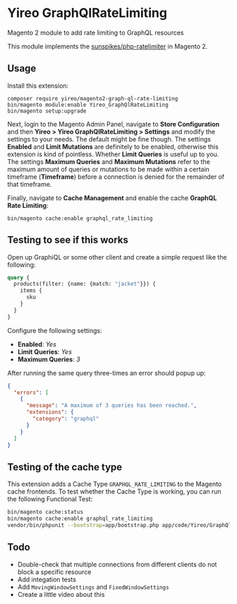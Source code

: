 # Yireo GraphQlRateLimiting
Magento 2 module to add rate limiting to GraphQL resources

This module implements the [sunspikes/php-ratelimiter](https://packagist.org/packages/sunspikes/php-ratelimiter) in Magento 2.

## Usage
Install this extension:

    composer require yireo/magento2-graph-ql-rate-limiting
    bin/magento module:enable Yireo_GraphQlRateLimiting
    bin/magento setup:upgrade

Next, login to the Magento Admin Panel, navigate to **Store Configuration** and then **Yireo > Yireo GraphQlRateLimiting > Settings** and modify the settings to your needs. The default might be fine though. The settings **Enabled** and **Limit Mutations** are definitely to be enabled, otherwise this extension is kind of pointless. Whether **Limit Queries** is useful up to you. The settings **Maximum Queries** and **Maximum Mutations** refer to the maximum amount of queries or mutations to be made within a certain timeframe (**Timeframe**) before a connection is denied for the remainder of that timeframe.

Finally, navigate to **Cache Management** and enable the cache **GraphQL Rate Limiting**: 

    bin/magento cache:enable graphql_rate_limiting

## Testing to see if this works
Open up GraphiQL or some other client and create a simple request like the following:

```graphql
query {
  products(filter: {name: {match: "jacket"}}) {
    items {
      sku
    }
  }
}
```
Configure the following settings:

- **Enabled**: *Yes*
- **Limit Queries**: *Yes*
- **Maximum Queries**: *3*

After running the same query three-times an error should popup up:
```json
{
  "errors": [
    {
      "message": "A maximum of 3 queries has been reached.",
      "extensions": {
        "category": "graphql"
      }
    }
  ]
}
```


## Testing of the cache type
This extension adds a Cache Type `GRAPHQL_RATE_LIMITING` to the Magento cache frontends. To test whether the Cache Type is working, you can run the following Functional Test:

```bash
bin/magento cache:status
bin/magento cache:enable graphql_rate_limiting
vendor/bin/phpunit --bootstrap=app/bootstrap.php app/code/Yireo/GraphQlRateLimiting/Test/Functional/
```

## Todo
- Double-check that multiple connections from different clients do not block a specific resource 
- Add integation tests
- Add `MovingWindowSettings` and `FixedWindowSettings`
- Create a little video about this
